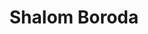 ---
title: Shalom Boroda
linkedin: sboroda
github: imnotashrimp

logzio-role: Keeper of the Docs
collection: contributors
---